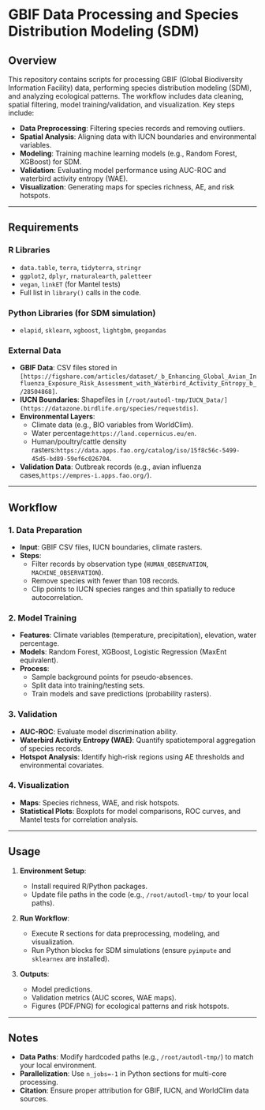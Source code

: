 # GBIF Data Processing and Species Distribution Modeling (SDM)

## Overview
This repository contains scripts for processing GBIF (Global Biodiversity Information Facility) data, performing species distribution modeling (SDM), and analyzing ecological patterns. The workflow includes data cleaning, spatial filtering, model training/validation, and visualization. Key steps include:
- **Data Preprocessing**: Filtering species records and removing outliers.
- **Spatial Analysis**: Aligning data with IUCN boundaries and environmental variables.
- **Modeling**: Training machine learning models (e.g., Random Forest, XGBoost) for SDM.
- **Validation**: Evaluating model performance using AUC-ROC and waterbird activity entropy (WAE).
- **Visualization**: Generating maps for species richness, AE, and risk hotspots.

---

## Requirements
### R Libraries
- `data.table`, `terra`, `tidyterra`, `stringr`
- `ggplot2`, `dplyr`, `rnaturalearth`, `paletteer`
- `vegan`, `linkET` (for Mantel tests)
- Full list in `library()` calls in the code.

### Python Libraries (for SDM simulation)
- `elapid`, `sklearn`, `xgboost`, `lightgbm`, `geopandas`

### External Data
- **GBIF Data**: CSV files stored in `[https://figshare.com/articles/dataset/_b_Enhancing_Global_Avian_Influenza_Exposure_Risk_Assessment_with_Waterbird_Activity_Entropy_b_/28504868]`.
- **IUCN Boundaries**: Shapefiles in `[/root/autodl-tmp/IUCN_Data/](https://datazone.birdlife.org/species/requestdis]`.
- **Environmental Layers**: 
  - Climate data (e.g., BIO variables from WorldClim).
  - Water percentage:`https://land.copernicus.eu/en`.
  - Human/poultry/cattle density rasters:`https://data.apps.fao.org/catalog/iso/15f8c56c-5499-45d5-bd89-59ef6c026704`.
- **Validation Data**: Outbreak records (e.g., avian influenza cases,`https://empres-i.apps.fao.org/`).

---

## Workflow
### 1. Data Preparation
- **Input**: GBIF CSV files, IUCN boundaries, climate rasters.
- **Steps**:
  - Filter records by observation type (`HUMAN_OBSERVATION`, `MACHINE_OBSERVATION`).
  - Remove species with fewer than 108 records.
  - Clip points to IUCN species ranges and thin spatially to reduce autocorrelation.

### 2. Model Training
- **Features**: Climate variables (temperature, precipitation), elevation, water percentage.
- **Models**: Random Forest, XGBoost, Logistic Regression (MaxEnt equivalent).
- **Process**:
  - Sample background points for pseudo-absences.
  - Split data into training/testing sets.
  - Train models and save predictions (probability rasters).

### 3. Validation
- **AUC-ROC**: Evaluate model discrimination ability.
- **Waterbird Activity Entropy (WAE)**: Quantify spatiotemporal aggregation of species records.
- **Hotspot Analysis**: Identify high-risk regions using AE thresholds and environmental covariates.

### 4. Visualization
- **Maps**: Species richness, WAE, and risk hotspots.
- **Statistical Plots**: Boxplots for model comparisons, ROC curves, and Mantel tests for correlation analysis.


---

## Usage
1. **Environment Setup**:
   - Install required R/Python packages.
   - Update file paths in the code (e.g., `/root/autodl-tmp/` to your local paths).

2. **Run Workflow**:
   - Execute R sections for data preprocessing, modeling, and visualization.
   - Run Python blocks for SDM simulations (ensure `pyimpute` and `sklearnex` are installed).

3. **Outputs**:
   - Model predictions.
   - Validation metrics (AUC scores, WAE maps).
   - Figures (PDF/PNG) for ecological patterns and risk hotspots.

---

## Notes
- **Data Paths**: Modify hardcoded paths (e.g., `/root/autodl-tmp/`) to match your local environment.
- **Parallelization**: Use `n_jobs=-1` in Python sections for multi-core processing.
- **Citation**: Ensure proper attribution for GBIF, IUCN, and WorldClim data sources.



